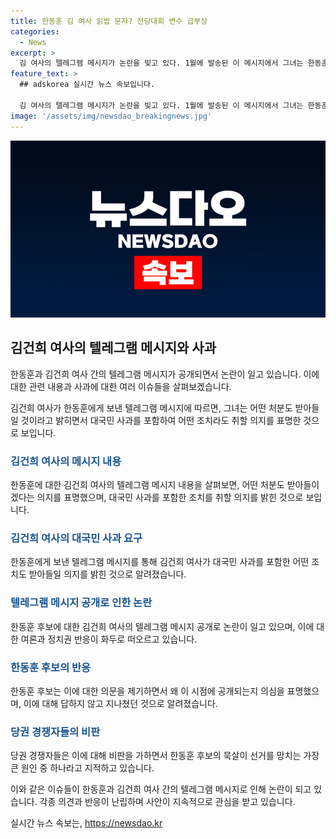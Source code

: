 ```yaml
---
title: 한동훈 김 여사 읽씹 문자? 전당대회 변수 급부상
categories:
  - News
excerpt: >
  김 여사의 텔레그램 메시지가 논란을 빚고 있다. 1월에 발송된 이 메시지에서 그녀는 한동훈에게 사과를 포함한 어떤 처분도 받아들일 의사를 표명했다. 이에 대해 한동훈은 의아하다고 반응하며 시점을 의문시켰고, 이에 대한 비판도 나왔다. 또한, 김 여사가 과거 대통령 후보 시절 대국민 사과로 인해 지지율이 떨어졌다고 밝힌 사실도 알려져 논란이 일고 있다. 이로 인해 영부인의 텔레그램이 전당대회의 변수로 떠오르고 있는 상황이다.
feature_text: >
  ## adskorea 실시간 뉴스 속보입니다.

  김 여사의 텔레그램 메시지가 논란을 빚고 있다. 1월에 발송된 이 메시지에서 그녀는 한동훈에게 사과를 포함한 어떤 처분도 받아들일 의사를 표명했다. 이에 대해 한동훈은 의아하다고 반응하며 시점을 의문시켰고, 이에 대한 비판도 나왔다. 또한, 김 여사가 과거 대통령 후보 시절 대국민 사과로 인해 지지율이 떨어졌다고 밝힌 사실도 알려져 논란이 일고 있다. 이로 인해 영부인의 텔레그램이 전당대회의 변수로 떠오르고 있는 상황이다.
image: '/assets/img/newsdao_breakingnews.jpg'
---
```


<p><img src="/assets/img/newsdao_breakingnews.jpg" alt="adskorea 속보" /></p>

<h2 data-ke-size="size26">김건희 여사의 텔레그램 메시지와 사과</h2>

<p>한동훈과 김건희 여사 간의 텔레그램 메시지가 공개되면서 논란이 일고 있습니다. 이에 대한 관련 내용과 사과에 대한 여러 이슈들을 살펴보겠습니다.</p>

<p data-ke-size="size16">김건희 여사가 한동훈에게 보낸 텔레그램 메시지에 따르면, 그녀는 어떤 처분도 받아들일 것이라고 밝히면서 대국민 사과를 포함하여 어떤 조치라도 취할 의지를 표명한 것으로 보입니다.</p>

<h3><b><span style="color: #1a5490;">김건희 여사의 메시지 내용</span></b></h3>

<p>한동훈에 대한 김건희 여사의 텔레그램 메시지 내용을 살펴보면, 어떤 처분도 받아들이겠다는 의지를 표명했으며, 대국민 사과를 포함한 조치를 취할 의지를 밝힌 것으로 보입니다.</p>

<h3><b><span style="color: #1a5490;">김건희 여사의 대국민 사과 요구</span></b></h3>

<p>한동훈에게 보낸 텔레그램 메시지를 통해 김건희 여사가 대국민 사과를 포함한 어떤 조치도 받아들일 의지를 밝힌 것으로 알려졌습니다.</p>

<h3><b><span style="color: #1a5490;">텔레그램 메시지 공개로 인한 논란</span></b></h3>

<p>한동훈 후보에 대한 김건희 여사의 텔레그램 메시지 공개로 논란이 일고 있으며, 이에 대한 여론과 정치권 반응이 화두로 떠오르고 있습니다.</p>

<h3><b><span style="color: #1a5490;">한동훈 후보의 반응</span></b></h3>

<p>한동훈 후보는 이에 대한 의문을 제기하면서 왜 이 시점에 공개되는지 의심을 표명했으며, 이에 대해 답하지 않고 지나쳤던 것으로 알려졌습니다.</p>

<h3><b><span style="color: #1a5490;">당권 경쟁자들의 비판</span></b></h3>

<p>당권 경쟁자들은 이에 대해 비판을 가하면서 한동훈 후보의 묵살이 선거를 망치는 가장 큰 원인 중 하나라고 지적하고 있습니다.</p>

<p>이와 같은 이슈들이 한동훈과 김건희 여사 간의 텔레그램 메시지로 인해 논란이 되고 있습니다. 각종 의견과 반응이 난립하며 사안이 지속적으로 관심을 받고 있습니다.</p>
실시간 뉴스 속보는, <a href="https://newsdao.kr" rel="dofollow">https://newsdao.kr</a>


